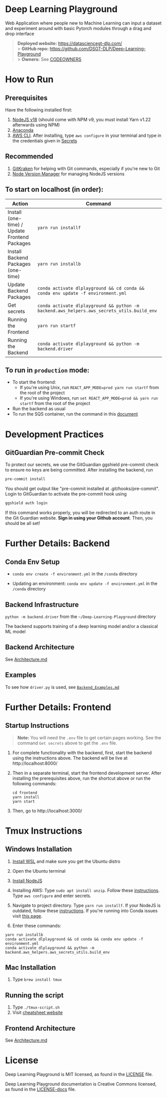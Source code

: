 # Deep Learning Playground

Web Application where people new to Machine Learning can input a dataset and experiment around with basic Pytorch modules through a drag and drop interface

> **Deployed website:** https://datasciencegt-dlp.com/ </br> > **GitHub repo:** https://github.com/DSGT-DLP/Deep-Learning-Playground </br> > **Owners:** See [CODEOWNERS](./CODEOWNERS)

# How to Run

## Prerequisites

Have the following installed first:

1. [NodeJS v18](https://nodejs.org/en/download/) (should come with NPM v9, you must install Yarn v1.22 afterwards using NPM)
1. [Anaconda](https://www.anaconda.com/)
1. [AWS CLI](https://docs.aws.amazon.com/cli/latest/userguide/getting-started-install.html). After installing, type `aws configure` in your terminal and type in the credentials given in [Secrets](https://docs.google.com/spreadsheets/d/1fRndo-7u0MXghiZoMp3uBepDBW9EghcJ9IL4yS0TdD8/edit?usp=sharing)

## Recommended

1. [GitKraken](https://help.gitkraken.com/gitkraken-client/how-to-install/) for helping with Git commands, especially if you're new to Git
1. [Node Version Manager](https://www.freecodecamp.org/news/node-version-manager-nvm-install-guide/) for managing NodeJS versions

## To start on localhost (in order):

| Action                                        | Command                                                                                    |
| --------------------------------------------- | ------------------------------------------------------------------------------------------ |
| Install (one-time) / Update Frontend Packages | `yarn run installf`                                                                        |
| Install Backend Packages (one-time)           | `yarn run installb`                                                                        |
| Update Backend Packages                       | `conda activate dlplayground && cd conda && conda env update -f environment.yml`           |
| Get secrets                                   | `conda activate dlplayground && python -m backend.aws_helpers.aws_secrets_utils.build_env` |
| Running the Frontend                          | `yarn run startf`                                                                          |
| Running the Backend                           | `conda activate dlplayground && python -m backend.driver`                                  |

## To run in `production` mode:

- To start the frontend:
  - If you're using Unix, run `REACT_APP_MODE=prod yarn run startf` from the root of the project
  - If you're using Windows, run `set REACT_APP_MODE=prod && yarn run startf` from the root of the project
- Run the backend as usual
- To run the SQS container, run the command in this [document](https://docs.google.com/document/d/1yYzT7CCUqxnShncHEeHC1MssABntJuKUN88pTXnh_HQ/edit#)

# Development Practices

## GitGuardian Pre-commit Check

To protect our secrets, we use the GitGuardian ggshield pre-commit check to ensure no keys are being committed. After installing the backend, run

```sh
pre-commit install
```

You should get output like "pre-commit installed at .git/hooks/pre-commit". Login to GitGuardian to activate the pre-commit hook using

```sh
ggshield auth login
```

If this command works properly, you will be redirected to an auth route in the Git Guardian website. **Sign in using your Github account**. Then, you should be all set!

# Further Details: Backend

## Conda Env Setup

- `conda env create -f environment.yml` in the `/conda` directory

- Updating an environment: `conda env update -f environment.yml` in the `/conda` directory

## Backend Infrastructure

`python -m backend.driver` from the `~/Deep-Learning-Playground` directory

The backend supports training of a deep learning model and/or a classical ML model

## Backend Architecture

See [Architecture.md](./.github/Architecture.md)

## Examples

To see how `driver.py` is used, see [`Backend_Examples.md`](./.github/Backend_Examples.md)

# Further Details: Frontend

## Startup Instructions

> **Note:** You will need the `.env` file to get certain pages working. See the command `Get secrets` above to get the `.env` file.

1. For complete functionality with the backend, first, start the backend using the instructions above. The backend will be live at http://localhost:8000/

2. Then in a separate terminal, start the frontend development server. After installing the prerequisites above, run the shortcut above or run the following commands:

   ```
   cd frontend
   yarn install
   yarn start
   ```

3. Then, go to http://localhost:3000/

# Tmux Instructions

## Windows Installation

1. [Install WSL](https://code.visualstudio.com/docs/remote/wsl) and make sure you get the Ubuntu distro

2. Open the Ubuntu terminal

3. [Install NodeJS](https://www.digitalocean.com/community/tutorials/how-to-install-node-js-on-ubuntu-20-04)

4. Installing AWS:
   Type `sudo apt install unzip`.
   Follow these [instructions](https://docs.aws.amazon.com/cli/latest/userguide/getting-started-install.html).
   Type `aws configure` and enter secrets.

5. Navigate to project directory.
   Type `yarn run installf`.
   If your NodeJS is outdated, follow these [instructions](https://www.hostingadvice.com/how-to/update-node-js-latest-version/).
   If you're running into Conda issues visit [this page](https://github.com/conda/conda/issues/11919).

6. Enter these commands:

```
yarn run installb
conda activate dlplayground && cd conda && conda env update -f environment.yml
conda activate dlplayground && python -m backend.aws_helpers.aws_secrets_utils.build_env
```

## Mac Installation

1. Type `brew install tmux`

## Running the script

1. Type `./tmux-script.sh`
2. Visit [cheatsheet website](https://gist.github.com/MohamedAlaa/2961058)

## Frontend Architecture

See [Architecture.md](./.github/Architecture.md)

# License

Deep Learning Playground is MIT licensed, as found in the [LICENSE](./LICENSE) file.

Deep Learning Playground documentation is Creative Commons licensed, as found in the [LICENSE-docs](./.github/LICENSE-docs) file.
